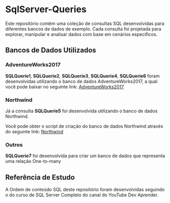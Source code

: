 # SqlServer-Queries

Este repositório contém uma coleção de consultas SQL desenvolvidas para diferentes bancos de dados de exemplo. Cada consulta foi projetada para explorar, manipular e analisar dados com base em cenários específicos.


## Bancos de Dados Utilizados

### AdventureWorks2017

**SQLQuerie1**, **SQLQuerie2**, **SQLQuerie3**, **SQLQuerie4**, **SQLQuerie6** foram desenvolvidas utilizando o banco de dados AdventureWorks2017, a qual você pode baixar no seguinte link: [AdventureWorks2017](https://learn.microsoft.com/en-us/sql/samples/adventureworks-install-configure?view=sql-server-ver16&tabs=ssms)

### Northwind

Já a consulta **SQLQuerie5** foi desenvolvida utilizando o banco de dados Northwind.

Você pode obter o script de criação do banco de dados Northwind através do seguinte link: [Northwind](https://raw.githubusercontent.com/Microsoft/sql-server-samples/master/samples/databases/northwind-pubs/instnwnd.sql)

### Outros

**SQLQuerie7** foi desenvolvida para criar um banco de dados que representa uma relação One-to-many

## Referência de Estudo

A Ordem de conteúdo SQL deste repositório foram desenvolvidas seguindo o do curso de SQL Server Completo do canal do YouTube Dev Aprender.
